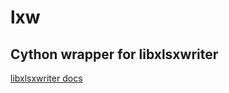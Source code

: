 # lxw
## Cython wrapper for libxlsxwriter

[libxlsxwriter docs](https://github.com/jmcnamara/libxlsxwriter)